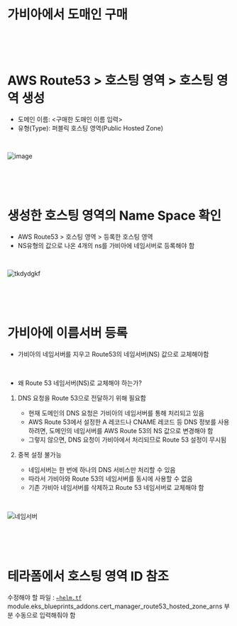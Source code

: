 # 가비아에서 도매인 구매

<br>
<br>
<br>

# AWS Route53 > 호스팅 영역 > 호스팅 영역 생성

- 도메인 이름: <구매한 도매인 이름 입력> <br>
- 유형(Type): 퍼블릭 호스팅 영역(Public Hosted Zone)

<br>

![image](https://github.com/user-attachments/assets/16b1fb59-7684-4997-bd0e-e6a30c410cb6)

<br>
<br>
<br>

# 생성한 호스팅 영역의 Name Space 확인

- AWS Route53 > 호스팅 영역 > 등록한 호스팅 영역 <br>
- NS유형의 값으로 나온 4개의 ns를 가비아에 네임서버로 등록해야 함

<br>

![tkdydgkf](https://github.com/user-attachments/assets/a18c49d8-b584-4dfb-a34c-dc52eaf8371f)

<br>
<br>
<br>

# 가비아에 이름서버 등록

- 가비아의 네임서버를 지우고 Route53의 네임서버(NS) 값으로 교체해야함 <br>

<br>

- 왜 Route 53 네임서버(NS)로 교체해야 하는가? <br>

1. DNS 요청을 Route 53으로 전달하기 위해 필요함 <br>
    - 현재 도메인의 DNS 요청은 가비아의 네임서버를 통해 처리되고 있음 <br>
    - AWS Route 53에서 설정한 A 레코드나 CNAME 레코드 등 DNS 정보를 사용하려면, 도메인의 네임서버를 AWS Route 53의 NS 값으로 변경해야 함 <br>
    - 그렇지 않으면, DNS 요청이 가비아에서 처리되므로 Route 53 설정이 무시됨 <br>

2. 중복 설정 불가능 <br>
    - 네임서버는 한 번에 하나의 DNS 서비스만 처리할 수 있음 <br>
    - 따라서 가비아와 Route 53의 네임서버를 동시에 사용할 수 없음 <br>
    - 기존 가비아 네임서버를 삭제하고 Route 53 네임서버로 교체해야 함 <br>

<br>

![네임서버](https://github.com/user-attachments/assets/cc447579-ed9b-4685-9246-e223a8fa5987)

<br>
<br>
<br>

# 테라폼에서 호스팅 영역 ID 참조

수정해야 할 파일 : [`✏️helm.tf`](https://github.com/hj-s18/terraform-aws/blob/09-addon/%E2%9C%8F%EF%B8%8Fhelm.tf) <br>
module.eks_blueprints_addons.cert_manager_route53_hosted_zone_arns 부분 수동으로 입력해줘야 함 <br>

<br>
<br>
<br>

